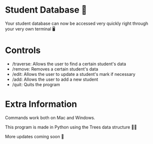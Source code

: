 # Student Database 🌌

Your student database can now be accessed very quickly right through your very own terminal 🖥


# Controls 
- /traverse: Allows the user to find a certain student's data
- /remove: Removes a certain student's data
- /edit: Allows the user to update a student's mark if necessary
- /add: Allows the user to add a new student
- /quit: Quits the program 

# Extra Information 

Commands work both on Mac and Windows. 

This program is made in Python using the Trees data structure 🐍🌴

More updates coming soon 👀
